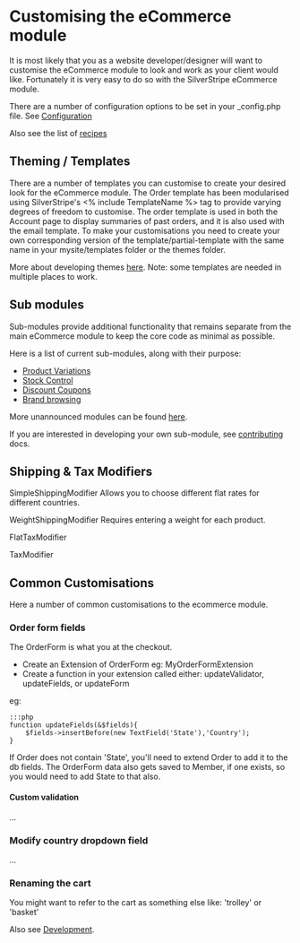 # Customising the eCommerce module

It is most likely that you as a website developer/designer will want to customise the eCommerce module to look and work as your client would like.
Fortunately it is very easy to do so with the SilverStripe eCommerce module.

There are a number of configuration options to be set in your _config.php file. See [Configuration](Configuration)

Also see the list of [recipes](Recipes)

## Theming / Templates

There are a number of templates you can customise to create your desired look for the eCommerce module.
The Order template has been modularised using SilverStripe's <% include TemplateName %> tag to provide varying degrees of freedom to customise. The order template is used in both the Account page to display summaries of past orders, and it is also used with the email template.
To make your customisations you need to create your own corresponding version of the template/partial-template with the same name in your mysite/templates folder or the themes folder.

More about developing themes [here](http://doc.silverstripe.org/sapphire/en/topics/theme-development).
Note: some templates are needed in multiple places to work.

## Sub modules

Sub-modules provide additional functionality that remains separate from the main eCommerce module to keep the core code as minimal as possible.

Here is a list of current sub-modules, along with their purpose:

* [Product Variations](https://silverstripe-ecommerce.googlecode.com/svn/modules/ecommerce_product_variation/trunk) 
* [Stock Control](https://silverstripe-ecommerce.googlecode.com/svn/modules/ecommerce_stockcontrol/branches/simple)
* [Discount Coupons](https://silverstripe-ecommerce.googlecode.com/svn/modules/ecommerce_coupon/trunk)
* [Brand browsing](http://silverstripe-ecommerce.googlecode.com/svn/modules/ecommerce_brandbrowsing/trunk/)

More unannounced modules can be found [here](https://code.google.com/p/silverstripe-ecommerce/source/browse/#svn%2Fmodules).


If you are interested in developing your own sub-module, see [contributing](Contributing) docs.

## Shipping & Tax Modifiers

SimpleShippingModifier
Allows you to choose different flat rates for different countries.

WeightShippingModifier
Requires entering a weight for each product.

FlatTaxModifier

TaxModifier


## Common Customisations

Here a number of common customisations to the ecommerce module.

### Order form fields

The OrderForm is what you at the checkout.

* Create an Extension of OrderForm eg: MyOrderFormExtension
* Create a function in your extension called either: updateValidator, updateFields, or updateForm

eg:
	
	:::php
	function updateFields(&$fields){
		$fields->insertBefore(new TextField('State'),'Country');
	}

If Order does not contain 'State', you'll need to extend Order to add it to the db fields. The OrderForm data also gets saved to Member, if one exists, so you would need to add State to that also.

#### Custom validation

...

### Modify country dropdown field

...


### Renaming the cart

You might want to refer to the cart as something else like: 'trolley' or 'basket'

Also see [Development](Development).
